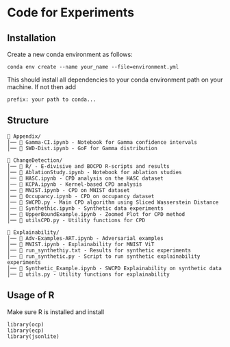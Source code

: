# Code for Experiments

## Installation
Create a new conda environment as follows:
```
conda env create --name your_name --file=environment.yml
```
This should install all dependencies to your conda environment path on your machine. If not then add
```
prefix: your path to conda...
```

## Structure
```
📁 Appendix/
│── 📓 Gamma-CI.ipynb - Notebook for Gamma confidence intervals
│── 📓 SWD-Dist.ipynb - GoF for Gamma distribution

📁 ChangeDetection/
│── 📁 R/ - E-divisive and BOCPD R-scripts and results
│── 📓 AblationStudy.ipynb - Notebook for ablation studies
│── 📓 HASC.ipynb - CPD analysis on the HASC dataset
│── 📓 KCPA.ipynb - Kernel-based CPD analysis
│── 📓 MNIST.ipynb - CPD on MNIST dataset
│── 📓 Occupancy.ipynb - CPD on occupancy dataset
│── 📝 SWCPD.py - Main CPD algorithm using Sliced Wasserstein Distance
│── 📓 Synthethic.ipynb - Synthetic data experiments
│── 📓 UpperBoundExample.ipynb - Zoomed Plot for CPD method
│── 📝 utilsCPD.py - Utility functions for CPD

📁 Explainability/
│── 📓 Adv-Examples-ART.ipynb - Adversarial examples
│── 📓 MNIST.ipynb - Explainability for MNIST ViT
│── 📄 run_synthethiy.txt - Results for synthetic experiments
│── 📝 run_synthetic.py - Script to run synthetic explainability experiments
│── 📓 Synthetic_Example.ipynb - SWCPD Explainability on synthetic data
│── 📝 utils.py - Utility functions for explainability
```
## Usage of R

Make sure R is installed and install 
```
library(ocp)
library(ecp)
library(jsonlite)
```